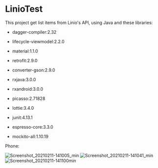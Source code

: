 # LinioTest

This project get list items from Linio's API, using Java and these libraries:

* dagger-compiler:2.32
* lifecycle-viewmodel:2.2.0
* material:1.1.0

* retrofit:2.9.0
* converter-gson:2.9.0
* rxjava:3.0.0
* rxandroid:3.0.0

* picasso:2.71828
* lottie:3.4.0

* junit:4.13.1
* espresso-core:3.3.0
* mockito-all:1.10.19


Phone:

![Screenshot_20210211-141005_min](https://user-images.githubusercontent.com/18560308/116172967-576bf280-a6d1-11eb-827a-306c46c1b040.png)
![Screenshot_20210211-141041_min](https://user-images.githubusercontent.com/18560308/116172968-58048900-a6d1-11eb-9a1c-201d3a3fec67.png)
![Screenshot_20210211-141100min](https://user-images.githubusercontent.com/18560308/116172969-589d1f80-a6d1-11eb-9322-0f6780313491.png)

